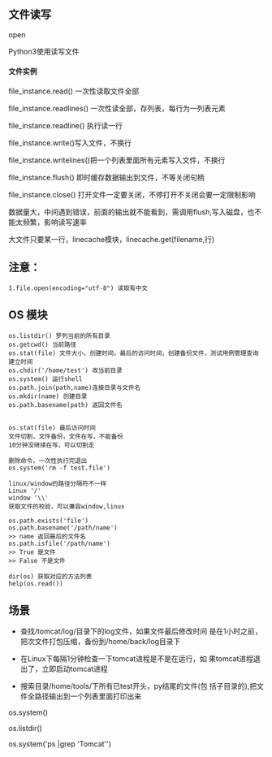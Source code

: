 ## 文件读写

open

Python3使用读写文件

#### 文件实例

file\_instance.read\(\) 一次性读取文件全部

file\_instance.readlines\(\) 一次性读全部，存列表，每行为一列表元素

file\_instance.readline\(\) 执行读一行

file\_instance.write\(\)写入文件，不换行

file\_instance.writelines\(\)把一个列表里面所有元素写入文件，不换行

file\_instance.flush\(\) 即时缓存数据输出到文件，不等关闭句柄

file\_instance.close\(\) 打开文件一定要关闭，不停打开不关闭会要一定限制影响

数据量大，中间遇到错误，前面的输出就不能看到，需调用flush,写入磁盘，也不能太频繁，影响读写速率

大文件只要某一行，linecache模块，linecache.get\(filename,行\)

## 注意：

```
1.file.open(encoding="utf-8") 读取有中文
```

## OS 模块

```
os.listdir() 罗列当前的所有目录
os.getcwd() 当前路径
os.stat(file) 文件大小，创建时间，最后的访问时间，创建备份文件，测试用例管理查询建立时间
os.chdir('/home/test') 改当前目录
os.system() 运行shell
os.path.join(path,name)连接目录与文件名
os.mkdir(name) 创建目录
os.path.basename(path) 返回文件名


os.stat(file) 最后访问时间
文件切割，文件备份，文件在写，不能备份
10分钟没继续在写，可以切割走

删除命令，一次性执行完退出
os.system('rm -f test.file')

linux/window的路径分隔符不一样
Linux '/'
window '\\'
获取文件的校验，可以兼容window,linux

os.path.exists('file')
os.path.basename('/path/name')
>> name 返回最后的文件名
os.path.isfile('/path/name')
>> True 是文件
>> False 不是文件

dir(os) 获取对应的方法列表
help(os.read())
```

## 场景

* 查找/tomcat/log/目录下的log文件，如果文件最后修改时间 是在1小时之前，把次文件打包压缩，备份到/home/back/log目录下

* 在Linux下每隔1分钟检查一下tomcat进程是不是在运行，如 果tomcat进程退出了，立即启动tomcat进程

* 搜索目录/home/tools/下所有已test开头，py结尾的文件\(包 括子目录的\),把文件全路径输出到一个列表里面打印出来

os.system\(\)

os.listdir\(\)

os.system\('ps \|grep 'Tomcat''\)



